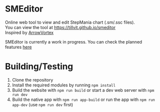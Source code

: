 # SMEditor

Online web tool to view and edit StepMania chart (.sm/.ssc files).  
You can view the tool at https://tillvit.github.io/smeditor  
Inspired by [ArrowVortex](https://arrowvortex.ddrnl.com/index.html)

SMEditor is currently a work in progress. You can check the planned features [here](https://trello.com/b/8vTJTf1W/smeditor)

# Building/Testing

1. Clone the repository
2. Install the required modules by running `npm install`
3. Build the website with `npm run build` or start a dev web server with `npm run dev`
4. Build the native app with `npm run app-build` or run the app with `npm run app-dev` (use `npm run dev` first)
